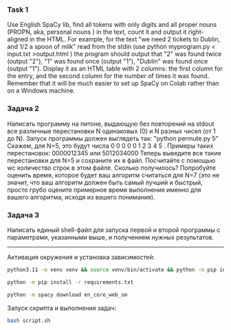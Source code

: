 ### Task 1

Use English SpaCy lib, find all tokens with only digits and all proper nouns (PROPN, aka, personal nouns ) in the text, count it and output it right-aligned in the HTML.
For example, for the text "we need 2 tickets to Dublin, and 1/2 a spoon of milk" read from the stdin (use python myprogram.py < input.txt >output.html ) the program should output that "2" was found twice (output "2"), "1" was found once (output "1"), "Dublin" was found once (output "1").
Display it as an HTML table with 2 columns: the first column for the entry, and the second column for the number of times it was found.
Remember that it will be much easier to set up SpaCy on Colab rather than on a Windows machine.

### Задача 2

Написать программу на питоне, выдающую без повторений на stdout все различные перестановки N одинаковых (0) и N разных чисел (от 1 до N).
Запуск программы должен выглядеть так: "python permute.py 5"
Скажем, для N=5, это будут числа 0 0 0 0 0 1 2 3 4 5 .
Примеры таких перестановок: 0000012345 или 5012034000
Теперь выведите все такие перестановки для N=5 и сохраните их в файл.
Посчитайте с помощью wc количество строк в этом файле.
Сколько получилось?
Попробуйте оценить время, которое будет ваш алгоритм считаться для N=7 (это не значит, что ваш алгоритм должен быть самый лучший и быстрый, просто грубо оцените примерное время выполнения именно для вашего алгоритма, исходя из вашего понимания).

### Задача 3

Написать единый shell-файл для запуска первой и второй программы с параметрами, указанными выше, и получением нужных результатов.

---

Активация окружения и установка зависимостей:

```bash
python3.11 -m venv venv && source venv/bin/activate && python -m pip install --upgrade pip

python -m pip install -r requirements.txt

python -m spacy download en_core_web_sm
```

Запуск скрипта и выполнения задач:

```bash
bash script.sh
```
